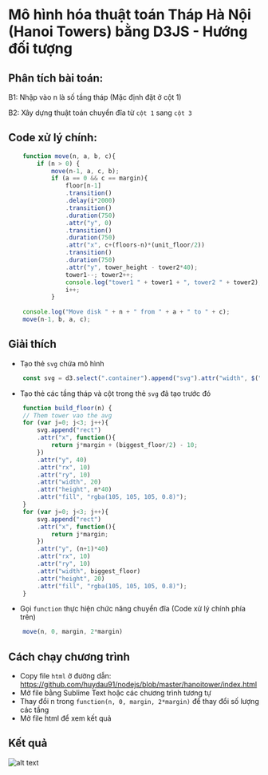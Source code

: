 # Mô hình hóa thuật toán Tháp Hà Nội (Hanoi Towers) bằng D3JS - Hướng đối tượng

## Phân tích bài toán:

B1: Nhập vào n là số tầng tháp (Mặc định đặt ở cột 1)

B2: Xây dựng thuật toán chuyển đĩa từ `cột 1` sang `cột 3`

## Code xử lý chính:
``` javascript
	function move(n, a, b, c){
		if (n > 0) {
			move(n-1, a, c, b);
			if (a == 0 && c == margin){
				floor[n-1]
				.transition()
				.delay(i*2000)
				.transition()
				.duration(750)
				.attr("y", 0)
				.transition()
				.duration(750)
				.attr("x", c+(floors-n)*(unit_floor/2))
				.transition()
				.duration(750)
				.attr("y", tower_height - tower2*40);
				tower1--; tower2++;
				console.log("tower1 " + tower1 + ", tower2 " + tower2);
				i++;
			}
			
	console.log("Move disk " + n + " from " + a + " to " + c);
	move(n-1, b, a, c);
```

## Giải thích

* Tạo thẻ `svg` chứa mô hình

```javascript
	const svg = d3.select(".container").append("svg").attr("width", $(".container").width()).attr("height", $(window).height());
```
* Tạo thẻ các tầng tháp và cột trong thẻ `svg` đã tạo trước đó

```javascript
	function build_floor(n) {
	// Them tower vao the avg
	for (var j=0; j<3; j++){
		svg.append("rect")
		.attr("x", function(){
			return j*margin + (biggest_floor/2) - 10;
		})
		.attr("y", 40)
		.attr("rx", 10)
		.attr("ry", 10)
		.attr("width", 20)
		.attr("height", n*40)
		.attr("fill", "rgba(105, 105, 105, 0.8)");
	}
	for (var j=0; j<3; j++){
		svg.append("rect")
		.attr("x", function(){
			return j*margin;
		})
		.attr("y", (n+1)*40)
		.attr("rx", 10)
		.attr("ry", 10)
		.attr("width", biggest_floor)
		.attr("height", 20)
		.attr("fill", "rgba(105, 105, 105, 0.8)");
	}
```
* Gọi `function` thực hiện chức năng chuyển đĩa (Code xử lý chính phía trên)
``` javascript
	move(n, 0, margin, 2*margin)
```

## Cách chạy chương trình

* Copy file `html` ở đường dẫn: https://github.com/huydau91/nodejs/blob/master/hanoitower/index.html
* Mở file bằng Sublime Text hoặc các chương trình tương tự
* Thay đổi n trong `function(n, 0, margin, 2*margin)` để thay đổi số lượng các tầng
* Mở file html để xem kết quả

## Kết quả
![alt text](https://github.com/huydau91/nodejs/blob/master/hanoitower/kq.png)